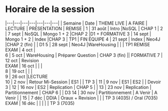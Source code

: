 # Horaire de la session

|---|---|---|---|---|---|---|
| Semaine	| Date	| THEME  LIVE	| A FAIRE	| LECTURE	| PRÉSENTATION	| REMISE |
 1 |	31 août	| Intro		|NoSQL	|	CHAP 1			|
 2 |	7 sept	|	NoSQL	|	Mongo 1 + 2		|CHAP 2		|D1 + FORMATIVE	
 3 |	14 sept	|	Mongo 1 + 2	|	Index		|CHAP 3	|	TP1	|	FIN ÉQUIPE
 4 |	21 sept	|	Index	|	Neo4J		|CHAP 2 (fin)		|	|	D1
 5 |	28 sept	|	Neo4J		|WareHousing		|	|	|		TP1
 REMISE EXAM	| 4 oct	|					
 6 |	5 oct	|	WareHousing |	Préparer Question	| CHAP 3 (fin)	||	FORMATIVE
 7 |	12 oct	|	Revision				
 EXAM |	16 oct	|	|	|			
 8 |	19 oct	|	|	|		
 9 |	26 oct	|LECTURE			
 10 |	2 nov	| Retour Mi-Session	 |	ES1	| 	| TP 3 | 
 11 |	9 nov	| ES1	 |	ES2	| 	| Devoir 3 | 
 12 |	16 nov	| ES2	 |	Replication	| CHAP 5	|  | 
 13 |	23 nov	| Replication	 |	Partitionnement	| CHAP 6	|  | D3
 14 |	30 nov	| Partitionnement	 |	A Venir	| A Venir |  | 
 15 |	7 déc	| DDIA |	Oraux + Revision | |  | TP 3 (4035) / Oral (7035)
 EXAM  |	16 déc	| |                   | |  | TP 3 (7035)